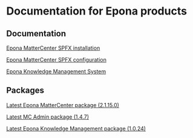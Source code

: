 <h1>Documentation for Epona products</h1>

<h2>Documentation</h2>
<a href="./EponaMC_spfx/EponaMC_installation.md">Epona MatterCenter SPFX installation</a>

<a href="./EponaMC_spfx/EponaMC_configuration.md">Epona MatterCenter SPFX configuration</a>

<a href="./KMS_spfx/readme.md">Epona Knowledge Management System</a>

<h2>Packages</h2>
<a href="./MC_pkg/2.1.15.0/readme.md" target="_blank">Latest Epona MatterCenter package (2.1.15.0)</a>

<a href="./MCAdmin_pkg/1.4.7/readme.md" target="_blank">Latest MC Admin package (1.4.7)</a>

<a href="./KMS_pkg/1.0.24/readme.md" target="_blank">Latest Epona Knowledge Management package (1.0.24)</a>